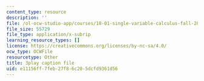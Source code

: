 ```yaml
---
content_type: resource
description: ''
file: /ol-ocw-studio-app/courses/18-01-single-variable-calculus-fall-2006/e11156ff7feb27f86c205dcfd9361d56_Pd2xP5zDsRw.srt
file_size: 55729
file_type: application/x-subrip
learning_resource_types: []
license: https://creativecommons.org/licenses/by-nc-sa/4.0/
ocw_type: OCWFile
resourcetype: Other
title: 3play caption file
uid: e11156ff-7feb-27f8-6c20-5dcfd9361d56
---
```

